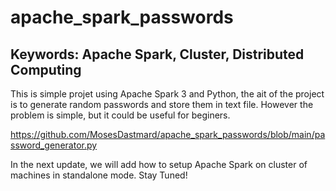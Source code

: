 # apache_spark_passwords
## Keywords: Apache Spark, Cluster, Distributed Computing
This is simple projet using Apache Spark 3 and Python, the ait of the project is to generate random passwords and store them in text file. However the problem is simple, but it could be useful for beginers.

https://github.com/MosesDastmard/apache_spark_passwords/blob/main/password_generator.py

 In the next update, we will add how to setup Apache Spark on cluster of machines in standalone mode.
 Stay Tuned!
